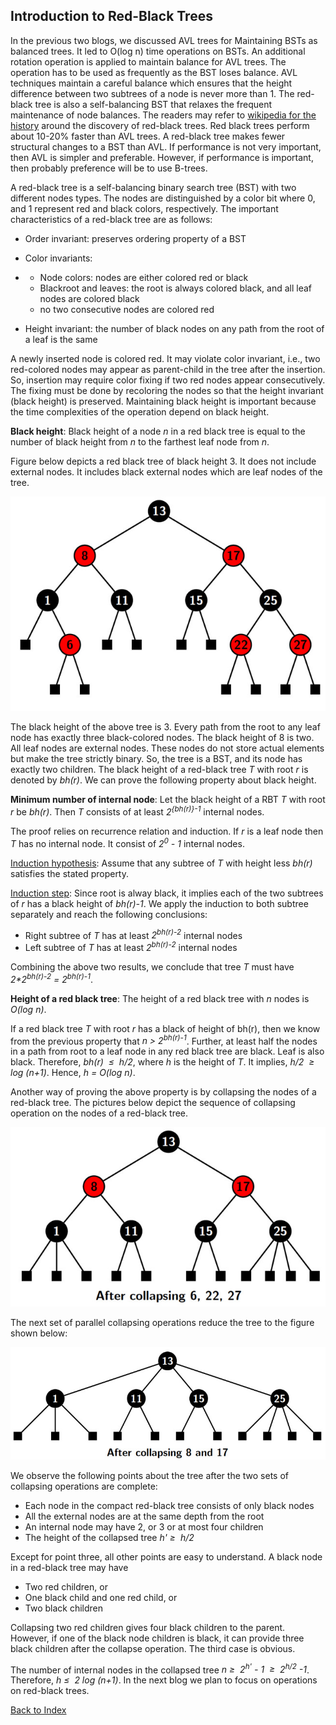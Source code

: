 ## Introduction to Red-Black Trees

In the previous two blogs, we discussed AVL trees for Maintaining BSTs as balanced trees. It led to O(log n) time operations on BSTs. 
An additional rotation operation is applied to maintain balance for AVL trees. The operation has to be used as frequently as the BST loses 
balance. AVL techniques maintain a careful balance which ensures that the height difference between two subtrees of a node is never more than 1. 
The red-black tree is also a self-balancing BST that relaxes the frequent maintenance of node balances. The readers may refer to 
[wikipedia for the history](https://en.wikipedia.org/wiki/Red%E2%80%93black_tree) around the discovery of red-black trees.
Red black trees perform about 10-20% faster than AVL trees. A red-black tree makes fewer structural changes to a BST than AVL. 
If performance is not very important, then AVL is simpler and preferable. However, if performance is important, then probably preference 
will be to use B-trees. 

A red-black tree is a self-balancing binary search tree (BST) with two different nodes types. The nodes are distinguished by a color bit where 
0, and 1 represent red and black colors, respectively. The important characteristics of a red-black tree are as follows:

- Order invariant: preserves ordering property of a BST
- Color invariants:
- 
     - Node colors: nodes are either colored red or black 
     - Blackroot and leaves: the root is always colored black, and all leaf nodes are colored black
     - no two consecutive nodes are colored red

- Height invariant: the number of black nodes on any path from the root of a leaf  is the same 

A newly inserted node is colored red. It may violate color invariant, i.e., two red-colored nodes may appear as parent-child in the tree after the insertion.
So, insertion may require color fixing if two red nodes appear consecutively. The fixing must be done by recoloring the nodes so that the height 
invariant (black height) is preserved. Maintaining black height is important because the time complexities of the operation depend on black height. 

<strong>Black height</strong>: Black height of a node <i>n</i> in a red black tree is equal to the number of black height from <i>n</i> to the farthest leaf 
node from <i>n</i>.

Figure below depicts a red black tree of black height 3. It does not include external nodes. It includes black external nodes which are leaf nodes of the tree.
<p align="center">
<img src="../images/redBlackTree1.jpg">
</p>
The black height of the above tree is 3. Every path from the root to any leaf node has exactly three black-colored nodes. The black height of 8 is two. All leaf nodes
are external nodes. These nodes do not store actual elements but make the tree strictly binary. So, the tree is a BST, and its node has 
exactly two children. The black height of a red-black tree <i>T</i> with root <i>r</i> is denoted by <i>bh(r)</i>. We can prove the following property about black height.

<strong>Minimum number of internal node</strong>: Let the black height of a RBT <i>T</i> with root <i>r</i> be <i>bh(r)</i>. Then <i>T</i> consists of at least 
<i>2<sup>{bh(r)}-1</sup></i> internal nodes. 

The proof relies on recurrence relation and induction. If <i>r</i> is a leaf node then <i>T</i> has no internal node. It consist of <i>2<sup>0</sup> - 1</i> 
internal nodes. 

<u>Induction hypothesis</u>: Assume that any subtree of <i>T</i> with height less <i>bh(r)</i> satisfies the stated property.

<u>Induction step</u>: Since root is alway black, it implies each of the two subtrees of <i>r</i> has a black height of <i>bh(r)-1</i>. 
We apply the induction to both subtree separately and reach the following conclusions:

- Right subtree of <i>T</i> has at least <i>2<sup>bh(r)-2</sup></i> internal nodes
- Left subtree of <i>T</i> has at least <i>2<sup>bh(r)-2</sup></i> internal nodes

Combining the above two results, we conclude that tree <i>T</i> must have <i>2*2<sup>bh(r)-2</sup> = 2<sup>bh(r)-1</sup></i>.  

<strong>Height of a red black tree</strong>:  The height of a red black tree with <i>n</i> nodes is <i>O(log n)</i>.

If a red black tree <i>T</i> with root <i>r</i> has a black of height of </i>bh(r)</i>, then we know from the previous property that <i>n > 2<sup>bh(r)-1</sup></i>. 
Further, at least half the nodes in a path from root to a leaf node in any red black tree are black. Leaf is also black. Therefore, <i>bh(r) &nbsp;&le;&nbsp; h/2</i>, where
<i>h</i> is the height of <i>T</i>. It implies, <i>h/2 &nbsp;&ge;&nbsp; log (n+1)</i>. Hence, <i>h = O(log n)</i>.

Another way of proving the above property is by collapsing the nodes of a red-black tree. The pictures below depict the sequence of collapsing operation 
on the nodes of a red-black tree.
<p align="center">
<img src="../images/redBlackTree2.jpg">
</p>
The next set of parallel collapsing operations reduce the tree to the figure shown below:
<p align="center">
<img src="../images/redBlackTree3.jpg">
</p>
We observe the following points about the tree after the two sets of collapsing operations are complete:

- Each node in the compact red-black tree consists of only black nodes 
- All the external nodes are at the same depth from the root 
- An internal node may have 2, or 3 or at most four children
- The height of the collapsed tree <i>h'&nbsp;&ge;&nbsp; h/2</i>

Except for point three, all other points are easy to understand. A black node in a red-black tree may have

- Two red children, or
- One black child and one red child, or
- Two black children

Collapsing two red children gives four black children to the parent. However, if one of the black node children is black, it can provide three black children 
after the collapse operation. The third case is obvious.

The number of internal nodes in the collapsed tree 
<i> n&nbsp;&ge;&nbsp; 2<sup>h'</sup> - 1 &nbsp;&ge;&nbsp; 2<sup>h/2</sup> -1</i>. Therefore, <i> h&nbsp;&le;&nbsp; 2 log (n+1)</i>. In the next blog we plan to 
focus on operations on red-black trees.

[Back to Index](../index.md)
